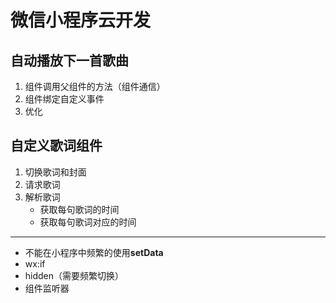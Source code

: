 # 微信小程序云开发

## 自动播放下一首歌曲
1. 组件调用父组件的方法（组件通信）
2. 组件绑定自定义事件
3. 优化

## 自定义歌词组件
1. 切换歌词和封面
2. 请求歌词
3. 解析歌词
    - 获取每句歌词的时间
    - 获取每句歌词对应的时间


---
- 不能在小程序中频繁的使用**setData**
- wx:if
- hidden（需要频繁切换）
- 组件监听器